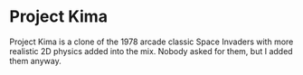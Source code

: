 # Project Kima

Project Kima is a clone of the 1978 arcade classic Space Invaders with more realistic 2D physics added into the mix. Nobody asked for them, but I added them anyway.